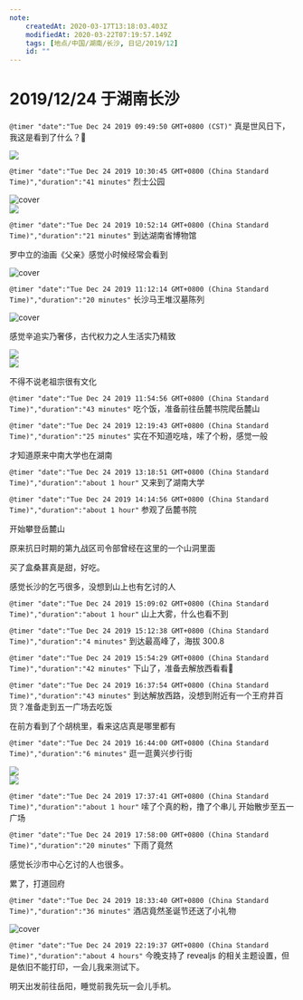 ```yaml
---
note:
    createdAt: 2020-03-17T13:18:03.403Z
    modifiedAt: 2020-03-22T07:19:57.149Z
    tags: [地点/中国/湖南/长沙, 日记/2019/12]
    id: ""
---
```

# 2019/12/24 于湖南长沙

`@timer "date":"Tue Dec 24 2019 09:49:50 GMT+0800 (CST)"`
真是世风日下，我这是看到了什么？:new_moon_with_face:

![](https://i.loli.net/2019/12/24/hVkLeOFXg6SZ2fJ.jpg)  

`@timer "date":"Tue Dec 24 2019 10:30:45 GMT+0800 (China Standard Time)","duration":"41 minutes"`
烈士公园

![cover](https://i.loli.net/2019/12/24/93TXHq5FO8lNsDn.jpg)  
![](https://i.loli.net/2019/12/24/XQtkhGD9OgwYsf7.jpg)  

`@timer "date":"Tue Dec 24 2019 10:52:14 GMT+0800 (China Standard Time)","duration":"21 minutes"`
到达湖南省博物馆

罗中立的油画《父亲》感觉小时候经常会看到

![cover](https://i.loli.net/2019/12/24/RbPkEqpVlIQ53sY.jpg)  

`@timer "date":"Tue Dec 24 2019 11:12:14 GMT+0800 (China Standard Time)","duration":"20 minutes"`
长沙马王堆汉墓陈列

![cover](https://i.loli.net/2019/12/24/9mTY7rkINBCtfap.jpg)  

感觉辛追实乃奢侈，古代权力之人生活实乃精致

![](https://i.loli.net/2019/12/24/SIFOnqhAXiG9PfC.jpg)  
![](https://i.loli.net/2019/12/24/uy6BHwMdAQaiKp3.jpg)  

不得不说老祖宗很有文化

`@timer "date":"Tue Dec 24 2019 11:54:56 GMT+0800 (China Standard Time)","duration":"43 minutes"`
吃个饭，准备前往岳麓书院爬岳麓山

`@timer "date":"Tue Dec 24 2019 12:19:43 GMT+0800 (China Standard Time)","duration":"25 minutes"`
实在不知道吃啥，嗦了个粉，感觉一般

才知道原来中南大学也在湖南

`@timer "date":"Tue Dec 24 2019 13:18:51 GMT+0800 (China Standard Time)","duration":"about 1 hour"`
又来到了湖南大学

`@timer "date":"Tue Dec 24 2019 14:14:56 GMT+0800 (China Standard Time)","duration":"about 1 hour"`
参观了岳麓书院

开始攀登岳麓山

原来抗日时期的第九战区司令部曾经在这里的一个山洞里面

买了盒桑葚真是甜，好吃。

感觉长沙的乞丐很多，没想到山上也有乞讨的人

`@timer "date":"Tue Dec 24 2019 15:09:02 GMT+0800 (China Standard Time)","duration":"about 1 hour"`
山上大雾，什么也看不到

`@timer "date":"Tue Dec 24 2019 15:12:38 GMT+0800 (China Standard Time)","duration":"4 minutes"`
到达最高峰了，海拔 300.8

`@timer "date":"Tue Dec 24 2019 15:54:29 GMT+0800 (China Standard Time)","duration":"42 minutes"`
下山了，准备去解放西看看:eyes:

`@timer "date":"Tue Dec 24 2019 16:37:54 GMT+0800 (China Standard Time)","duration":"43 minutes"`
到达解放西路，没想到附近有一个王府井百货？准备走到五一广场去吃饭

在前方看到了个胡桃里，看来这店真是哪里都有

`@timer "date":"Tue Dec 24 2019 16:44:00 GMT+0800 (China Standard Time)","duration":"6 minutes"`
逛一逛黄兴步行街

![](https://i.loli.net/2019/12/24/jNQcDLqBpXR45mb.jpg)  
![](https://i.loli.net/2019/12/24/sk5MJECVYvxjy2w.jpg)  

`@timer "date":"Tue Dec 24 2019 17:37:41 GMT+0800 (China Standard Time)","duration":"about 1 hour"`
嗦了个真的粉，撸了个串儿
开始散步至五一广场

`@timer "date":"Tue Dec 24 2019 17:58:00 GMT+0800 (China Standard Time)","duration":"20 minutes"`
下雨了竟然

感觉长沙市中心乞讨的人也很多。

累了，打道回府

`@timer "date":"Tue Dec 24 2019 18:33:40 GMT+0800 (China Standard Time)","duration":"36 minutes"`
酒店竟然圣诞节还送了小礼物

![cover](https://i.loli.net/2019/12/24/2Bvj4LUIStOGezP.jpg)  

`@timer "date":"Tue Dec 24 2019 22:19:37 GMT+0800 (China Standard Time)","duration":"about 4 hours"`
今晚支持了 revealjs 的相关主题设置，但是依旧不能打印，一会儿我来测试下。

明天出发前往岳阳，睡觉前我先玩一会儿手机。  
